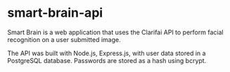 # smart-brain-api
Smart Brain is a web application that uses the Clarifai API to perform facial recognition on a user submitted image.

The API was built with Node.js, Express.js, with user data stored in a PostgreSQL database. Passwords are stored as a hash using bcrypt.
